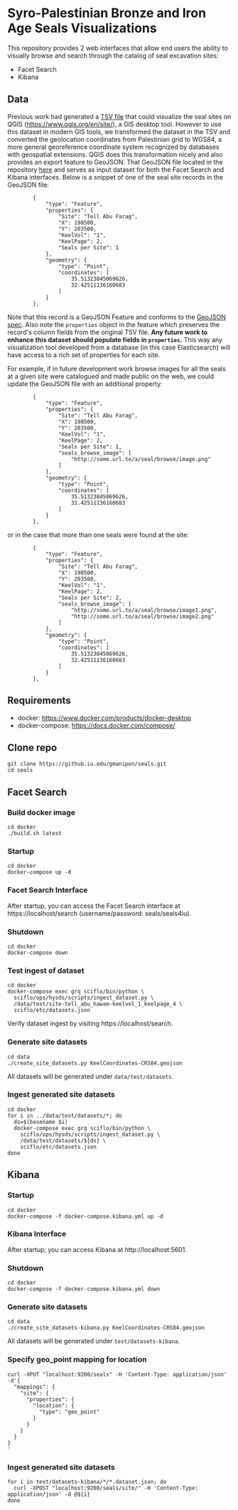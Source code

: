 # Syro-Palestinian Bronze and Iron Age Seals Visualizations
This repository provides 2 web interfaces that allow end users the ability to
visually browse and search through the catalog of seal excavation sites:

- Facet Search
- Kibana

## Data
Previous work had generated a [TSV file](data/KeelCoordinates.tsv) that could 
visualize the seal sites on QGIS (https://www.qgis.org/en/site/), a GIS desktop tool. 
However to use this dataset in modern GIS tools, we transformed the dataset in the
TSV and converted the geolocation coordinates from Palestinian grid to WGS84, a more
general georeference coordinate system recognized by databases with geospatial 
extensions. QGIS does this transformation nicely and also provides an export feature
to GeoJSON. That GeoJSON file located in the repository [here](data/KeelCoordinates-CRS84.geojson)
and serves as input dataset for both the Facet Search and Kibana interfaces. Below is
a snippet of one of the seal site records in the GeoJSON file:

```
        {
            "type": "Feature",
            "properties": {
                "Site": "Tell Abu Farag",
                "X": 198500,
                "Y": 203500,
                "KeelVol": "1",
                "KeelPage": 2,
                "Seals per Site": 1
            },
            "geometry": {
                "type": "Point",
                "coordinates": [
                    35.51323845069626,
                    32.42511136160683
                ]
            }
        },
```
Note that this record is a GeoJSON Feature and conforms to the [GeoJSON spec](http://geojson.org/).
Also note the `properties` object in the feature which preserves the record's
column fields from the original TSV file. **Any future work to enhance this 
dataset should populate fields in `properties`.** This way any visualization
tool developed from a database (in this case Elasticsearch) will have access
to a rich set of properties for each site.

For example, if in future development work browse images for all the seals at a
given site were catalogued and made public on the web, we could update the 
GeoJSON file with an additional property:
```
        {  
            "type": "Feature",
            "properties": {
                "Site": "Tell Abu Farag",
                "X": 198500,
                "Y": 203500,
                "KeelVol": "1",
                "KeelPage": 2,
                "Seals per Site": 1,
                "seals_browse_image": [
                    "http://some.url.to/a/seal/browse/image.png"
                ]
            },
            "geometry": {
                "type": "Point",
                "coordinates": [
                    35.51323845069626,
                    32.42511136160683
                ]
            }
        },
```
or in the case that more than one seals were found at the site:
```
        {  
            "type": "Feature",
            "properties": {
                "Site": "Tell Abu Farag",
                "X": 198500,
                "Y": 203500,
                "KeelVol": "1",
                "KeelPage": 2,
                "Seals per Site": 2,
                "seals_browse_image": [
                    "http://some.url.to/a/seal/browse/image1.png",
                    "http://some.url.to/a/seal/browse/image2.png"
                ]
            },
            "geometry": {
                "type": "Point",
                "coordinates": [
                    35.51323845069626,
                    32.42511136160683
                ]
            }
        },
```

## Requirements
- docker: https://www.docker.com/products/docker-desktop
- docker-compose: https://docs.docker.com/compose/

## Clone repo
```
git clone https://github.iu.edu/gmanipon/seals.git
cd seals
```

## Facet Search

### Build docker image
```
cd docker
./build.sh latest
```

### Startup 
```
cd docker
docker-compose up -d
```

### Facet Search Interface
After startup, you can access the Facet Search interface at
https://localhost/search (username/password: seals/seals4iu).

### Shutdown
```
cd docker
docker-compose down
```

### Test ingest of dataset
```
cd docker
docker-compose exec grq sciflo/bin/python \
  sciflo/ops/hysds/scripts/ingest_dataset.py \
  /data/test/site-tell_abu_hawam-keelvol_1_keelpage_4 \
  sciflo/etc/datasets.json
```
Verify dataset ingest by visiting https://localhost/search.

### Generate site datasets
```
cd data
./create_site_datasets.py KeelCoordinates-CRS84.geojson
```
All datasets will be generated under `data/test/datasets`.

### Ingest generated site datasets
```
cd docker
for i in ../data/test/datasets/*; do
  ds=$(basename $i)
  docker-compose exec grq sciflo/bin/python \
    sciflo/ops/hysds/scripts/ingest_dataset.py \
    /data/test/datasets/${ds} \
    sciflo/etc/datasets.json
done
```

## Kibana

### Startup 
```
cd docker
docker-compose -f docker-compose.kibana.yml up -d
```

### Kibana Interface
After startup, you can access Kibana at
http://localhost:5601.

### Shutdown
```
cd docker
docker-compose -f docker-compose.kibana.yml down
```

### Generate site datasets
```
cd data
./create_site_datasets-kibana.py KeelCoordinates-CRS84.geojson
```
All datasets will be generated under `test/datasets-kibana`.

### Specify geo_point mapping for location
```
curl -XPUT "localhost:9200/seals" -H 'Content-Type: application/json' -d'{
  "mappings": {
    "site": {
      "properties": {
        "location": {
          "type": "geo_point"
        }
      }
    }
  }
}
'
```

### Ingest generated site datasets
```
for i in test/datasets-kibana/*/*.dataset.json; do
  curl -XPOST "localhost:9200/seals/site/" -H 'Content-Type: application/json' -d @${i}
done
```
